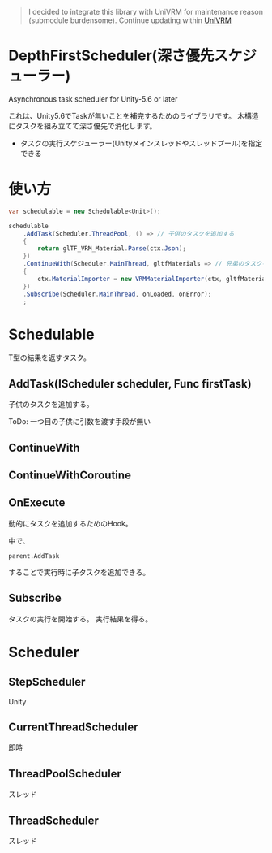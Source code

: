 > I decided to integrate this library with UniVRM for maintenance reason (submodule burdensome). Continue updating within [UniVRM](git@github.com:dwango/UniVRM.git)

# DepthFirstScheduler(深さ優先スケジューラー)
Asynchronous task scheduler for Unity-5.6 or later

これは、Unity5.6でTaskが無いことを補完するためのライブラリです。
木構造にタスクを組み立てて深さ優先で消化します。

* タスクの実行スケジューラー(Unityメインスレッドやスレッドプール)を指定できる

# 使い方

```cs
var schedulable = new Schedulable<Unit>();

schedulable
    .AddTask(Scheduler.ThreadPool, () => // 子供のタスクを追加する
    {
        return glTF_VRM_Material.Parse(ctx.Json);
    })
    .ContinueWith(Scheduler.MainThread, gltfMaterials => // 兄弟のタスクを追加する
    {
        ctx.MaterialImporter = new VRMMaterialImporter(ctx, gltfMaterials);
    })
    .Subscribe(Scheduler.MainThread, onLoaded, onError);
    ;
```

# Schedulable<T>
T型の結果を返すタスク。

## AddTask(IScheduler scheduler, Func<T> firstTask) 

子供のタスクを追加する。

ToDo: 一つ目の子供に引数を渡す手段が無い

## ContinueWith

## ContinueWithCoroutine

## OnExecute

動的にタスクを追加するためのHook。

中で、

```
parent.AddTask
```

することで実行時に子タスクを追加できる。

## Subscribe
タスクの実行を開始する。
実行結果を得る。


# Scheduler
## StepScheduler
Unity
## CurrentThreadScheduler
即時
## ThreadPoolScheduler
スレッド
## ThreadScheduler
スレッド

